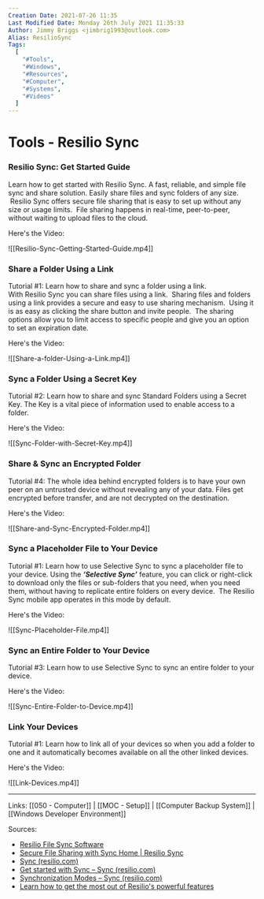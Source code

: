 ```yaml
---
Creation Date: 2021-07-26 11:35
Last Modified Date: Monday 26th July 2021 11:35:33
Author: Jimmy Briggs <jimbrig1993@outlook.com>
Alias: ResilioSync
Tags:
  [
    "#Tools",
    "#Windows",
    "#Resources",
    "#Computer",
    "#Systems",
    "#Videos"
  ]
---
```


# Tools - Resilio Sync

### Resilio Sync: Get Started Guide  

Learn how to get started with Resilio Sync. A fast, reliable, and simple file sync and share solution. Easily share files and sync folders of any size.  Resilio Sync offers secure file sharing that is easy to set up without any size or usage limits.  File sharing happens in real-time, peer-to-peer, without waiting to upload files to the cloud.

Here's the Video:

![[Resilio-Sync-Getting-Started-Guide.mp4]]

### Share a Folder Using a Link  

Tutorial #1: Learn how to share and sync a folder using a link.  
With Resilio Sync you can share files using a link.  Sharing files and folders using a link provides a secure and easy to use sharing mechanism.  Using it is as easy as clicking the share button and invite people.  The sharing options allow you to limit access to specific people and give you an option to set an expiration date.

Here's the Video:

![[Share-a-folder-Using-a-Link.mp4]]

### Sync a Folder Using a Secret Key  

Tutorial #2: Learn how to share and sync Standard Folders using a Secret Key. The Key is a vital piece of information used to enable access to a folder.

Here's the Video:

![[Sync-Folder-with-Secret-Key.mp4]]

### Share & Sync an Encrypted Folder  

Tutorial #4: The whole idea behind encrypted folders is to have your own peer on an untrusted device without revealing any of your data. Files get encrypted before transfer, and are not decrypted on the destination.

Here's the Video:

![[Share-and-Sync-Encrypted-Folder.mp4]]

### Sync a Placeholder File to Your Device  

Tutorial #1: Learn how to use Selective Sync to sync a placeholder file to your device. Using the **_‘Selective Sync’_** feature, you can click or right-click to download only the files or sub-folders that you need, when you need them, without having to replicate entire folders on every device.  The Resilio Sync mobile app operates in this mode by default.

Here's the Video:

![[Sync-Placeholder-File.mp4]]


### Sync an Entire Folder to Your Device  

Tutorial #3: Learn how to use Selective Sync to sync an entire folder to your device.

Here's the Video:

![[Sync-Entire-Folder-to-Device.mp4]]

### Link Your Devices  

Tutorial #1: Learn how to link all of your devices so when you add a folder to one and it automatically becomes available on all the other linked devices.

Here's the Video:

![[Link-Devices.mp4]]

***

Links: [[050 - Computer]] | [[MOC - Setup]] | [[Computer Backup System]] | [[Windows Developer Environment]]

Sources:
- [Resilio File Sync Software](https://www.resilio.com/)
- [Secure File Sharing with Sync Home | Resilio Sync](https://www.resilio.com/individuals/features/#sync-features)
- [Sync (resilio.com)](https://help.resilio.com/hc/en-us)
- [Get started with Sync – Sync (resilio.com)](https://help.resilio.com/hc/en-us/categories/200140177-Get-started-with-Sync)
- [Synchronization Modes – Sync (resilio.com)](https://help.resilio.com/hc/en-us/articles/205457775-Synchronization-Modes)
- [Learn how to get the most out of Resilio's powerful features](https://www.resilio.com/tech/sync-tutorials-and-howto/)


